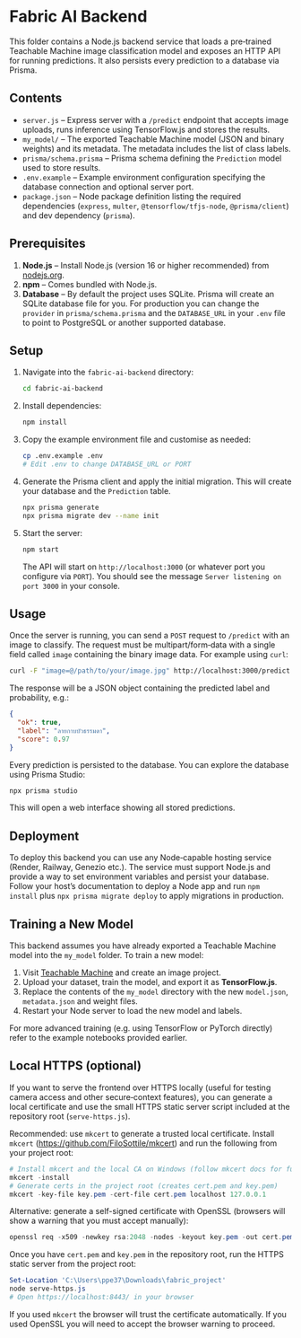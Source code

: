 # Fabric AI Backend

This folder contains a Node.js backend service that loads a pre‑trained Teachable Machine image classification model and exposes an HTTP API for running predictions.  It also persists every prediction to a database via Prisma.

## Contents

* `server.js` – Express server with a `/predict` endpoint that accepts image uploads, runs inference using TensorFlow.js and stores the results.
* `my_model/` – The exported Teachable Machine model (JSON and binary weights) and its metadata.  The metadata includes the list of class labels.
* `prisma/schema.prisma` – Prisma schema defining the `Prediction` model used to store results.
* `.env.example` – Example environment configuration specifying the database connection and optional server port.
* `package.json` – Node package definition listing the required dependencies (`express`, `multer`, `@tensorflow/tfjs-node`, `@prisma/client`) and dev dependency (`prisma`).

## Prerequisites

1. **Node.js** – Install Node.js (version 16 or higher recommended) from [nodejs.org](https://nodejs.org/).
2. **npm** – Comes bundled with Node.js.
3. **Database** – By default the project uses SQLite.  Prisma will create an SQLite database file for you.  For production you can change the `provider` in `prisma/schema.prisma` and the `DATABASE_URL` in your `.env` file to point to PostgreSQL or another supported database.

## Setup

1. Navigate into the `fabric-ai-backend` directory:

   ```sh
   cd fabric-ai-backend
   ```

2. Install dependencies:

   ```sh
   npm install
   ```

3. Copy the example environment file and customise as needed:

   ```sh
   cp .env.example .env
   # Edit .env to change DATABASE_URL or PORT
   ```

4. Generate the Prisma client and apply the initial migration.  This will create your database and the `Prediction` table.

   ```sh
   npx prisma generate
   npx prisma migrate dev --name init
   ```

5. Start the server:

   ```sh
   npm start
   ```

   The API will start on `http://localhost:3000` (or whatever port you configure via `PORT`).  You should see the message `Server listening on port 3000` in your console.

## Usage

Once the server is running, you can send a `POST` request to `/predict` with an image to classify.  The request must be multipart/form‑data with a single field called `image` containing the binary image data.  For example using `curl`:

```sh
curl -F "image=@/path/to/your/image.jpg" http://localhost:3000/predict
```

The response will be a JSON object containing the predicted label and probability, e.g.:

```json
{
  "ok": true,
  "label": "ลายกาบบัวธรรมดา",
  "score": 0.97
}
```

Every prediction is persisted to the database.  You can explore the database using Prisma Studio:

```sh
npx prisma studio
```

This will open a web interface showing all stored predictions.

## Deployment

To deploy this backend you can use any Node‑capable hosting service (Render, Railway, Genezio etc.).  The service must support Node.js and provide a way to set environment variables and persist your database.  Follow your host’s documentation to deploy a Node app and run `npm install` plus `npx prisma migrate deploy` to apply migrations in production.

## Training a New Model

This backend assumes you have already exported a Teachable Machine model into the `my_model` folder.  To train a new model:

1. Visit [Teachable Machine](https://teachablemachine.withgoogle.com/) and create an image project.
2. Upload your dataset, train the model, and export it as **TensorFlow.js**.
3. Replace the contents of the `my_model` directory with the new `model.json`, `metadata.json` and weight files.
4. Restart your Node server to load the new model and labels.

For more advanced training (e.g. using TensorFlow or PyTorch directly) refer to the example notebooks provided earlier.

## Local HTTPS (optional)

If you want to serve the frontend over HTTPS locally (useful for testing camera access and other secure‑context features), you can generate a local certificate and use the small HTTPS static server script included at the repository root (`serve-https.js`).

Recommended: use `mkcert` to generate a trusted local certificate. Install `mkcert` (https://github.com/FiloSottile/mkcert) and run the following from your project root:

```powershell
# Install mkcert and the local CA on Windows (follow mkcert docs for full instructions)
mkcert -install
# Generate certs in the project root (creates cert.pem and key.pem)
mkcert -key-file key.pem -cert-file cert.pem localhost 127.0.0.1
```

Alternative: generate a self-signed certificate with OpenSSL (browsers will show a warning that you must accept manually):

```powershell
openssl req -x509 -newkey rsa:2048 -nodes -keyout key.pem -out cert.pem -days 365 -subj "/CN=localhost"
```

Once you have `cert.pem` and `key.pem` in the repository root, run the HTTPS static server from the project root:

```powershell
Set-Location 'C:\Users\ppe37\Downloads\fabric_project'
node serve-https.js
# Open https://localhost:8443/ in your browser
```

If you used `mkcert` the browser will trust the certificate automatically. If you used OpenSSL you will need to accept the browser warning to proceed.
